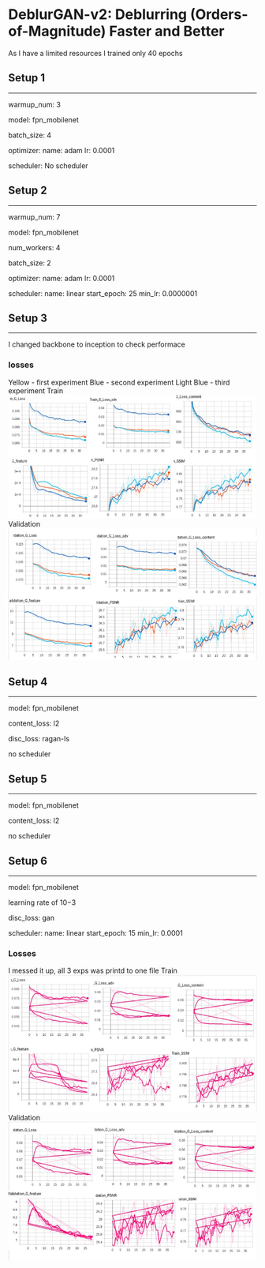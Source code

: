 # DeblurGAN-v2: Deblurring (Orders-of-Magnitude) Faster and Better
As I have a limited resources I trained only 40 epochs
## Setup 1
---
warmup_num: 3

model: fpn_mobilenet

batch_size: 4

optimizer: 
    name: adam
    lr: 0.0001

scheduler: No scheduler


## Setup 2
---
warmup_num: 7

model: fpn_mobilenet

num_workers: 4

batch_size: 2

optimizer: 
    name: adam
    lr: 0.0001

scheduler:
    name: linear
    start_epoch: 25
    min_lr: 0.0000001


## Setup 3
---
I changed backbone to inception to check performace

### losses
Yellow - first experiment
Blue - second experiment
Light Blue - third experiment
Train
![first_second_experiments](tensorboard_files/123_train.jpeg) 
Validation
![first_second_experiments](tensorboard_files/123_val.jpeg)

## Setup 4
---
model: fpn_mobilenet

content_loss: l2

disc_loss: ragan-ls

no scheduler

## Setup 5
---
model: fpn_mobilenet

content_loss: l2

no scheduler

## Setup 6
---
model: fpn_mobilenet

learning rate of 10−3

disc_loss: gan

scheduler:
    name: linear
    start_epoch: 15
    min_lr: 0.0001

### Losses 
I messed it up, all 3 exps was printd to one file
Train
![experiments](tensorboard_files/6_epoch.jpeg) 
Validation
![experiments](tensorboard_files/6_val.jpeg)

